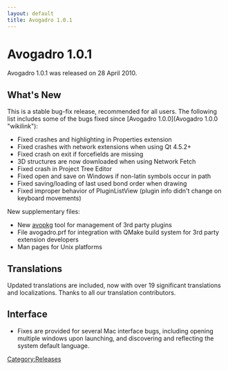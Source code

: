 ```yaml
---
layout: default
title: Avogadro 1.0.1
---
```


# Avogadro 1.0.1

Avogadro 1.0.1 was released on 28 April 2010.

What's New
----------

This is a stable bug-fix release, recommended for all users. The following list includes some of the bugs fixed since [Avogadro 1.0.0](Avogadro 1.0.0 "wikilink"):

-   Fixed crashes and highlighting in Properties extension
-   Fixed crashes with network extensions when using Qt 4.5.2+
-   Fixed crash on exit if forcefields are missing
-   3D structures are now downloaded when using Network Fetch
-   Fixed crash in Project Tree Editor
-   Fixed open and save on Windows if non-latin symbols occur in path
-   Fixed saving/loading of last used bond order when drawing
-   Fixed improper behavior of PluginListView (plugin info didn't change on keyboard movements)

New supplementary files:

-   New [avopkg](avopkg "wikilink") tool for management of 3rd party plugins
-   File avogadro.prf for integration with QMake build system for 3rd party extension developers
-   Man pages for Unix platforms

Translations
------------

Updated translations are included, now with over 19 significant translations and localizations. Thanks to all our translation contributors.

Interface
---------

-   Fixes are provided for several Mac interface bugs, including opening multiple windows upon launching, and discovering and reflecting the system default language.

<Category:Releases>

